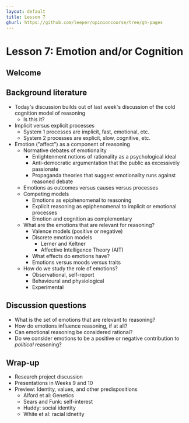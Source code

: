 ```yaml
---
layout: default
title: Lesson 7
ghurl: https://github.com/leeper/opinioncourse/tree/gh-pages
---
```


# Lesson 7: Emotion and/or Cognition

## Welcome

## Background literature

 - Today's discussion builds out of last week's discussion of the cold cognition model of reasoning
    - Is this it?
 - Implicit versus explicit processes
    - System 1 processes are implicit, fast, emotional, etc.
    - System 2 processes are explicit, slow, cognitive, etc.
 - Emotion ("affect") as a component of reasoning
    - Normative debates of emotionality
        - Enlightenment notions of rationality as a psychological ideal
        - Anti-democratic argumentation that the public as excessively passionate
        - Propaganda theories that suggest emotionality runs against reasoned debate
    - Emotions as outcomes versus causes versus processes
    - Competing models
        - Emotions as epiphenomenal to reasoning
        - Explicit reasoning as epiphenomenal to implicit or emotional processes
        - Emotion and cognition as complementary
    - What are the emotions that are relevant for reasoning?
        - Valence models (positive or negative)
        - Discrete emotion models
            - Lerner and Keltner
            - Affective Intelligence Theory (AIT)
        - What effects do emotions have?
        - Emotions versus moods versus traits
    - How do we study the role of emotions?
        - Observational, self-report
        - Behavioural and physiological
        - Experimental


## Discussion questions

 - What is the set of emotions that are relevant to reasoning?
 - How do emotions influence reasoning, if at all?
 - Can emotional reasoning be considered rational?
 - Do we consider emotions to be a positive or negative contribution to *political* reasoning?

## Wrap-up

 - Research project discussion
 - Presentations in Weeks 9 and 10
 - Preview: Identity, values, and other predispositions
    - Alford et al: Genetics
    - Sears and Funk: self-interest
    - Huddy: social identity
    - White et al: racial idnetity
